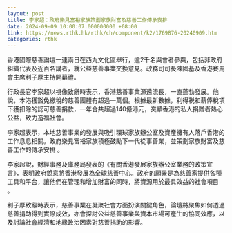 ```yaml
---
layout: post
title: 李家超：政府樂見富裕家族策劃家族財富及慈善工作傳承安排
date: 2024-09-09 10:00:07.000000000 +08:00
link: https://news.rthk.hk/rthk/ch/component/k2/1769876-20240909.htm
categories: rthk
---
```


香港國際慈善論壇一連兩日在西九文化區舉行，逾2千名與會者參與，包括非政府組織代表及近百名講者，就公益慈善事業交換意見。政務司司長陳國基及香港賽馬會主席利子厚主持開幕禮。

行政長官李家超以視像致辭時表示，香港慈善事業源遠流長，一直蓬勃發展。他說，本港獲豁免繳稅的慈善團體有超過一萬個。根據最新數據，利得税和薪俸稅項下獲扣除的認可慈善捐款，一年合共超過140億港元，突顯香港的私人捐贈者熱心公益，致力造福社會。  

李家超表示，本地慈善事業的發展與吸引環球家族辦公室及資產擁有人落戶香港的工作息息相關。政府樂見富裕家族積極鼓勵下一代從事善業，並策劃家族財富及慈善工作的傳承安排 。

李家超說，財經事務及庫務局發表的《有關香港發展家族辦公室業務的政策宣言》，表明政府銳意將香港發展為全球慈善中心。政府的願景是為慈善家提供各種工具和平台，讓他們在管理和增加財富的同時，將資源用於最具效益的社會項目 。

利子厚致辭時表示，慈善事業在凝聚社會方面扮演關鍵角色，論壇將聚焦如何透過慈善捐助得到實際成效，亦會探討公益慈善事業與資本市場可產生的協同效應，以及討論社會經濟和地緣政治因素對慈善捐助的影響。
